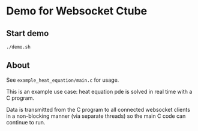 # Demo for Websocket Ctube

## Start demo
```
./demo.sh
```

## About
See `example_heat_equation/main.c` for usage.

This is an example use case: heat equation pde is solved in real time with a C
program.

Data is transmitted from the C program to all connected websocket clients in a
non-blocking manner (via separate threads) so the main C code can continue to
run.
